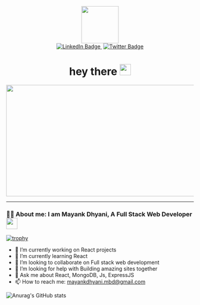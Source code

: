 <div id="header" align="center">
  <img src="https://media.giphy.com/media/M9gbBd9nbDrOTu1Mqx/giphy.gif" width="100"/>
</div>
<div id="badges" align="center">
  <a href="https://www.linkedin.com/in/mayank-dhyani/">
    <img src="https://img.shields.io/badge/LinkedIn-blue?style=for-the-badge&logo=linkedin&logoColor=white" alt="LinkedIn Badge"/>
  </a>
  <img src="https://komarev.com/ghpvc/?username=your-github-mayank8887&style=flat-square&color=blue" alt=""/>
  <a href="https://twitter.com/Mayank8887">
    <img src="https://img.shields.io/badge/Twitter-blue?style=for-the-badge&logo=twitter&logoColor=white" alt="Twitter Badge"/>
  </a>
  <h1 >
  hey there
  <img src="https://media.giphy.com/media/hvRJCLFzcasrR4ia7z/giphy.gif" width="30px"/>
</h1>
</div>
<div align="center">
  <img src="https://media.giphy.com/media/qgQUggAC3Pfv687qPC/giphy.gif" width="600" height="300"/>
</div>

---
### :man_technologist: About me: I am Mayank Dhyani, A Full Stack Web Developer <img src="https://media.giphy.com/media/WUlplcMpOCEmTGBtBW/giphy.gif" width="30">

[![trophy](https://github-profile-trophy.vercel.app/?username=mayank8887)](https://github.com/ryo-ma/github-profile-trophy)
- 🔭 I’m currently working on React projects
- 🌱 I’m currently learning React
- 👯 I’m looking to collaborate on Full stack web development
- 🤔 I’m looking for help with Building amazing sites together
- 💬 Ask me about React, MongoDB, Js, ExpressJS
- 📫 How to reach me: mayankdhyani.mbd@gmail.com

![Anurag's GitHub stats](https://github-readme-stats.vercel.app/api?username=mayank8887&count_private=true&show_icons=true&theme=merko)
